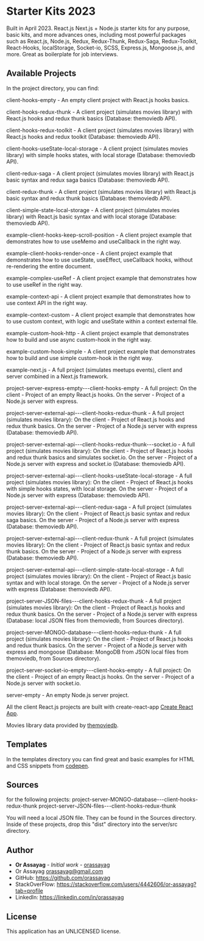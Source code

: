 # Starter Kits 2023

Built in April 2023. React.js Next.js + Node.js starter kits for any purpose, basic kits, and more advances ones, including most powerful packages such as React.js, Node.js, Redux, Redux-Thunk, Redux-Saga, Redux-Toolkit, React-Hooks, localStorage, Socket-io, SCSS, Express.js, Mongoose.js, and more. Great as boilerplate for job interviews.

## Available Projects

In the project directory, you can find:

client-hooks-empty - An empty client project with React.js hooks basics.

client-hooks-redux-thunk - A client project (simulates movies library) with React.js hooks and redux thunk basics (Database: themoviedb API).

client-hooks-redux-toolkit - A client project (simulates movies library) with React.js hooks and redux toolkit (Database: themoviedb API).

client-hooks-useState-local-storage - A client project (simulates movies library) with simple hooks states, with local storage (Database: themoviedb API).

client-redux-saga - A client project (simulates movies library) with React.js basic syntax and redux saga basics (Database: themoviedb API).

client-redux-thunk - A client project (simulates movies library) with React.js basic syntax and redux thunk basics (Database: themoviedb API).

client-simple-state-local-storage - A client project (simulates movies library) with React.js basic syntax and with local storage (Database: themoviedb API).

example-client-hooks-keep-scroll-position - A client project example that demonstrates how to use useMemo and useCallback in the right way.

example-client-hooks-render-once - A client project example that demonstrates how to use useState, useEffect, useCallback hooks, without re-rendering the entire document.

example-complex-useRef - A client project example that demonstrates how to use useRef in the right way.

example-context-api - A client project example that demonstrates how to use context API in the right way.

example-context-custom - A client project example that demonstrates how to use custom context, with logic and useState within a context external file.

example-custom-hook-http - A client project example that demonstrates how to build and use async custom-hook in the right way.

example-custom-hook-simple - A client project example that demonstrates how to build and use simple custom-hook in the right way.

example-next.js - A full project (simulates meetups events), client and server combined in a Next.js framework.

project-server-express-empty---client-hooks-empty - A full project:
On the client - Project of an empty React.js hooks.
On the server - Project of a Node.js server with express.

project-server-external-api---client-hooks-redux-thunk - A full project (simulates movies library):
On the client - Project of React.js hooks and redux thunk basics.
On the server - Project of a Node.js server with express (Database: themoviedb API).

project-server-external-api---client-hooks-redux-thunk---socket.io - A full project (simulates movies library):
On the client - Project of React.js hooks and redux thunk basics and simulates socket.io.
On the server - Project of a Node.js server with express and socket.io (Database: themoviedb API).

project-server-external-api---client-hooks-useState-local-storage - A full project (simulates movies library):
On the client - Project of React.js hooks with simple hooks states, with local storage.
On the server - Project of a Node.js server with express (Database: themoviedb API).

project-server-external-api---client-redux-saga - A full project (simulates movies library):
On the client - Project of React.js basic syntax and redux saga basics.
On the server - Project of a Node.js server with express (Database: themoviedb API).

project-server-external-api---client-redux-thunk - A full project (simulates movies library):
On the client - Project of React.js basic syntax and redux thunk basics.
On the server - Project of a Node.js server with express (Database: themoviedb API).

project-server-external-api---client-simple-state-local-storage - A full project (simulates movies library):
On the client - Project of React.js basic syntax and with local storage.
On the server - Project of a Node.js server with express (Database: themoviedb API).

project-server-JSON-files---client-hooks-redux-thunk - A full project (simulates movies library):
On the client - Project of React.js hooks and redux thunk basics.
On the server - Project of a Node.js server with express (Database: local JSON files from themoviedb, from Sources directory).

project-server-MONGO-database---client-hooks-redux-thunk - A full project (simulates movies library):
On the client - Project of React.js hooks and redux thunk basics.
On the server - Project of a Node.js server with express and mongoose (Database: MongoDB from JSON local files from themoviedb, from Sources directory).

project-server-socket-io-empty---client-hooks-empty - A full project:
On the client - Project of an empty React.js hooks.
On the server - Project of a Node.js server with socket.io.

server-empty - An empty Node.js server project.

All the client React.js projects are built with create-react-app
[Create React App](https://github.com/facebook/create-react-app).

Movies library data provided by [themoviedb](https://www.themoviedb.org).

## Templates

In the templates directory you can find great and basic examples for HTML and CSS snippets from [codepen](https://codepen.io).

## Sources

for the following projects:
project-server-MONGO-database---client-hooks-redux-thunk
project-server-JSON-files---client-hooks-redux-thunk

You will need a local JSON file. They can be found in the Sources directory.
Inside of these projects, drop this "dist" directory into the server/src directory.

## Author

* **Or Assayag** - *Initial work* - [orassayag](https://github.com/orassayag)
* Or Assayag <orassayag@gmail.com>
* GitHub: https://github.com/orassayag
* StackOverFlow: https://stackoverflow.com/users/4442606/or-assayag?tab=profile
* LinkedIn: https://linkedin.com/in/orassayag

## License

This application has an UNLICENSED license.